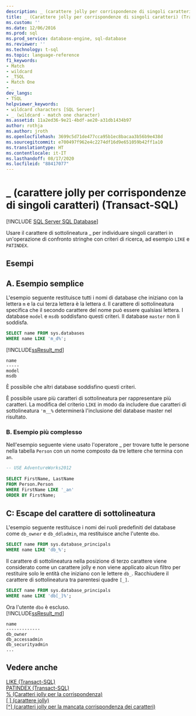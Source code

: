 ```yaml
---
description: _ (carattere jolly per corrispondenze di singoli caratteri) (Transact-SQL)
title: _ (Carattere jolly per corrispondenze di singoli caratteri) (Transact-SQL) | Microsoft Docs
ms.custom: ''
ms.date: 12/06/2016
ms.prod: sql
ms.prod_service: database-engine, sql-database
ms.reviewer: ''
ms.technology: t-sql
ms.topic: language-reference
f1_keywords:
- Match
- wildcard
- _TSQL
- Match One
- _
dev_langs:
- TSQL
helpviewer_keywords:
- wildcard characters [SQL Server]
- _ (wildcard - match one character)
ms.assetid: 11a2ed36-9e21-4bdf-ae20-a31db1434b97
author: rothja
ms.author: jroth
ms.openlocfilehash: 3699c5d71de477cca95b1ec8bacaa3b56b9e438d
ms.sourcegitcommit: e700497f962e4c2274df16d9e651059b42ff1a10
ms.translationtype: HT
ms.contentlocale: it-IT
ms.lasthandoff: 08/17/2020
ms.locfileid: "88417077"
---
```

# <a name="_-wildcard---match-one-character-transact-sql"></a>_ (carattere jolly per corrispondenze di singoli caratteri) (Transact-SQL)
[!INCLUDE [SQL Server SQL Database](../../includes/applies-to-version/sql-asdb.md)]

Usare il carattere di sottolineatura _ per individuare singoli caratteri in un'operazione di confronto stringhe con criteri di ricerca, ad esempio `LIKE` e `PATINDEX`.  
  
## <a name="examples"></a>Esempi  

## <a name="a-simple-example"></a>A. Esempio semplice   

L'esempio seguente restituisce tutti i nomi di database che iniziano con la lettera `m` e la cui terza lettera è la lettera `d`. Il carattere di sottolineatura specifica che il secondo carattere del nome può essere qualsiasi lettera. I database `model` e `msdb` soddisfano questi criteri. Il database `master` non li soddisfa.

```sql
SELECT name FROM sys.databases
WHERE name LIKE 'm_d%';
```   
[!INCLUDE[ssResult_md](../../includes/ssresult-md.md)]   
```
name
-----
model
msdb
```   
È possibile che altri database soddisfino questi criteri.

È possibile usare più caratteri di sottolineatura per rappresentare più caratteri. La modifica del criterio `LIKE` in modo da includere due caratteri di sottolineatura `'m__%` determinerà l'inclusione del database master nel risultato.

### <a name="b-more-complex-example"></a>B. Esempio più complesso
 Nell'esempio seguente viene usato l'operatore _ per trovare tutte le persone nella tabella `Person` con un nome composto da tre lettere che termina con `an`.  
  
```sql  
-- USE AdventureWorks2012
  
SELECT FirstName, LastName  
FROM Person.Person  
WHERE FirstName LIKE '_an'  
ORDER BY FirstName;  
```  
## <a name="c-escaping-the-underscore-character"></a>C: Escape del carattere di sottolineatura   
L'esempio seguente restituisce i nomi dei ruoli predefiniti del database come `db_owner` e `db_ddladmin`, ma restituisce anche l'utente `dbo`. 

```sql
SELECT name FROM sys.database_principals
WHERE name LIKE 'db_%';
```

Il carattere di sottolineatura nella posizione di terzo carattere viene considerato come un carattere jolly e non viene applicato alcun filtro per restituire solo le entità che iniziano con le lettere `db_`. Racchiudere il carattere di sottolineatura tra parentesi quadre `[_]`. 

```sql
SELECT name FROM sys.database_principals
WHERE name LIKE 'db[_]%';
```   
Ora l'utente `dbo` è escluso.   
[!INCLUDE[ssResult_md](../../includes/ssresult-md.md)]   
```
name
-------------
db_owner
db_accessadmin
db_securityadmin
...
```

  
## <a name="see-also"></a>Vedere anche  
 [LIKE &#40;Transact-SQL&#41;](../../t-sql/language-elements/like-transact-sql.md)   
 [PATINDEX &#40;Transact-SQL&#41;](../../t-sql/functions/patindex-transact-sql.md)   
  [% (Caratteri jolly per la corrispondenza)](../../t-sql/language-elements/percent-character-wildcard-character-s-to-match-transact-sql.md)   
  [&#91; &#93; (carattere jolly)](../../t-sql/language-elements/wildcard-character-s-to-match-transact-sql.md)   
 [&#91;^&#93; (caratteri jolly per la mancata corrispondenza dei caratteri)](../../t-sql/language-elements/wildcard-character-s-not-to-match-transact-sql.md)     
  
